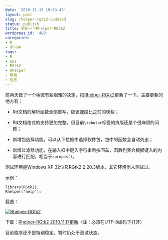 ```yaml
---
date: '2010-11-17 19:53:45'
layout: post
slug: rhelper-rgtk2-updated
status: publish
title: 更新一下Rhelper-RGtk2
wordpress_id: '480'
categories:
- R
- 学习中
tags:
- R
- GUI
- RGtk2
- Rhelper
- 帮助
- 程序
---
```


前两天做了一个稍微有些艰难的决定，把[Rhelper-RGtk2](http://yixuan.github.com/cn/2010/08/rhelper-rgtk2/)更新了一下。主要更新的地方有：



	
  * Rd文档的解析函数全部重写，应该速度比之前的快些；

	
  * Rd文档格式的支持更加完整，但目前`\tabular`标签的排版还是个很麻烦的问题；

	
  * 新增包选择功能，可以从下拉框中选择软件包，包中的函数会自动列出；

	
  * 新增过滤器功能，在输入框中键入字符串后按回车，函数列表会根据键入的内容进行匹配，相当于`apropos()`。


测试环境是Windows XP 32位及RGtk2 2.20.3版本，其它环境尚未测试过。

示例：

    
    library(RGtk2);
    Rhelper("help");


截图：


[![Rhelper-RGtk2](https://upload.yixuan.blog/cn/2010/11/rhelper-update.png)](https://upload.yixuan.blog/cn/2010/11/rhelper-update.png)



下载：[Rhelper-RGtk2 2010.11.17更新](https://bitbucket.org/yixuan/cn/downloads/Rhelper_RGtk2_20101117_uft8.txt)（注：必须在UTF-8编码下打开）

目前程序还不是特别稳定，暂时仍处于测试状态。
